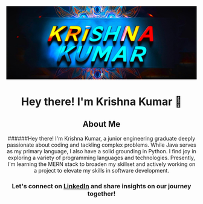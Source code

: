 <div align="center" >
  <img src="./Krishna.jpg" alt="Krishna Kumar">

# Hey there! I'm Krishna Kumar 👋

## About Me

######Hey there! I'm Krishna Kumar, a junior engineering graduate deeply passionate about coding and tackling complex problems. While Java serves as my primary language, I also have a solid grounding in Python. I find joy in exploring a variety of programming languages and technologies. Presently, I'm learning the MERN stack to broaden my skillset and actively working on a project to elevate my skills in software development.

### Let's connect on [LinkedIn](https://www.linkedin.com/in/krishna-kumar-975b25186/) and share insights on our journey together!
</div>

